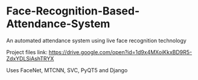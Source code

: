# Face-Recognition-Based-Attendance-System
An automated attendance system using live face recognition technology

Project files link: https://drive.google.com/open?id=1d9x4MXoiKkxBD9R5-ZdxYDLSiAshTRYX

Uses FaceNet, MTCNN, SVC, PyQT5 and Django
